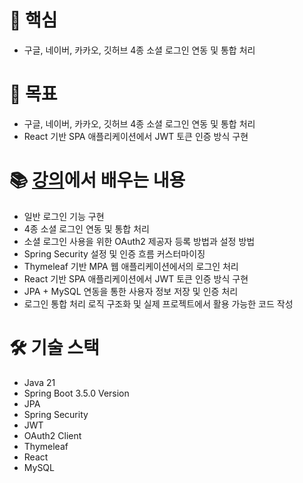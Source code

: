 # 🌟 핵심
- 구글, 네이버, 카카오, 깃허브 4종 소셜 로그인 연동 및 통합 처리

# 🎯 목표
- 구글, 네이버, 카카오, 깃허브 4종 소셜 로그인 연동 및 통합 처리
- React 기반 SPA 애플리케이션에서 JWT 토큰 인증 방식 구현

# 📚 [강의](https://www.inflearn.com/course/%EC%8A%A4%ED%94%84%EB%A7%81%EB%B6%80%ED%8A%B8-%EB%A6%AC%EC%95%A1%ED%8A%B8-%EC%86%8C%EC%85%9C%EB%A1%9C%EA%B7%B8%EC%9D%B8)에서 배우는 내용
- 일반 로그인 기능 구현
- 4종 소셜 로그인 연동 및 통합 처리
- 소셜 로그인 사용을 위한 OAuth2 제공자 등록 방법과 설정 방법
- Spring Security 설정 및 인증 흐름 커스터마이징
- Thymeleaf 기반 MPA 웹 애플리케이션에서의 로그인 처리
- React 기반 SPA 애플리케이션에서 JWT 토큰 인증 방식 구현
- JPA + MySQL 연동을 통한 사용자 정보 저장 및 인증 처리
- 로그인 통합 처리 로직 구조화 및 실제 프로젝트에서 활용 가능한 코드 작성

# 🛠️ 기술 스택
- Java 21
- Spring Boot 3.5.0 Version
- JPA
- Spring Security
- JWT
- OAuth2 Client
- Thymeleaf
- React
- MySQL
